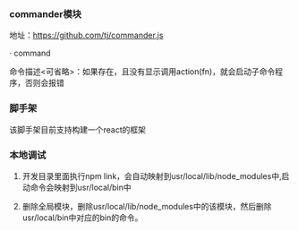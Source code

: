 ### commander模块

地址：https://github.com/tj/commander.js

· command

命令描述<可省略>：如果存在，且没有显示调用action(fn)，就会启动子命令程序，否则会报错

### 脚手架

该脚手架目前支持构建一个react的框架

### 本地调试

1. 开发目录里面执行npm link，会自动映射到usr/local/lib/node_modules中,启动命令会映射到usr/local/bin中

2. 删除全局模块，删除usr/local/lib/node_modules中的该模块，然后删除usr/local/bin中对应的bin的命令。